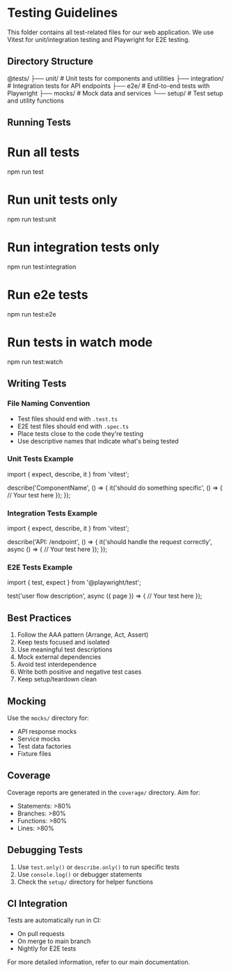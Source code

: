 # Testing Guidelines

This folder contains all test-related files for our web application. We use Vitest for unit/integration testing and Playwright for E2E testing.

## Directory Structure

@tests/
├── unit/ # Unit tests for components and utilities
├── integration/ # Integration tests for API endpoints
├── e2e/ # End-to-end tests with Playwright
├── mocks/ # Mock data and services
└── setup/ # Test setup and utility functions

## Running Tests

# Run all tests

npm run test

# Run unit tests only

npm run test:unit

# Run integration tests only

npm run test:integration

# Run e2e tests

npm run test:e2e

# Run tests in watch mode

npm run test:watch

## Writing Tests

### File Naming Convention

- Test files should end with `.test.ts`
- E2E test files should end with `.spec.ts`
- Place tests close to the code they're testing
- Use descriptive names that indicate what's being tested

### Unit Tests Example

import { expect, describe, it } from 'vitest';

describe('ComponentName', () => {
it('should do something specific', () => {
// Your test here
});
});

### Integration Tests Example

import { expect, describe, it } from 'vitest';

describe('API: /endpoint', () => {
it('should handle the request correctly', async () => {
// Your test here
});
});

### E2E Tests Example

import { test, expect } from '@playwright/test';

test('user flow description', async ({ page }) => {
// Your test here
});

## Best Practices

1. Follow the AAA pattern (Arrange, Act, Assert)
2. Keep tests focused and isolated
3. Use meaningful test descriptions
4. Mock external dependencies
5. Avoid test interdependence
6. Write both positive and negative test cases
7. Keep setup/teardown clean

## Mocking

Use the `mocks/` directory for:

- API response mocks
- Service mocks
- Test data factories
- Fixture files

## Coverage

Coverage reports are generated in the `coverage/` directory. Aim for:

- Statements: >80%
- Branches: >80%
- Functions: >80%
- Lines: >80%

## Debugging Tests

1. Use `test.only()` or `describe.only()` to run specific tests
2. Use `console.log()` or debugger statements
3. Check the `setup/` directory for helper functions

## CI Integration

Tests are automatically run in CI:

- On pull requests
- On merge to main branch
- Nightly for E2E tests

For more detailed information, refer to our main documentation.
